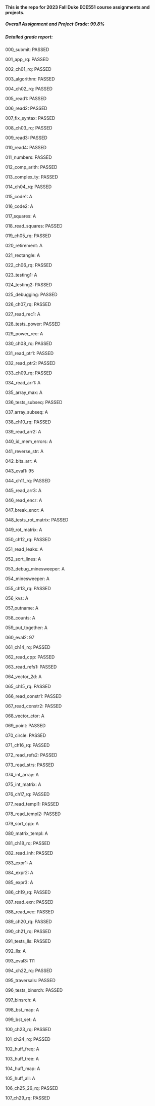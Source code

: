 #### This is the repo for 2023 Fall Duke ECE551 course assignments and projects. 

##### Overall Assignment and Project Grade: 99.8%

##### Detailed grade report: 

000_submit: PASSED

001_app_rq: PASSED

002_ch01_rq: PASSED

003_algorithm: PASSED

004_ch02_rq: PASSED

005_read1: PASSED

006_read2: PASSED

007_fix_syntax: PASSED

008_ch03_rq: PASSED

009_read3: PASSED

010_read4: PASSED

011_numbers: PASSED

012_comp_arith: PASSED

013_complex_ty: PASSED

014_ch04_rq: PASSED

015_code1: A

016_code2: A

017_squares: A

018_read_squares: PASSED

019_ch05_rq: PASSED

020_retirement: A

021_rectangle: A

022_ch06_rq: PASSED

023_testing1: A

024_testing2: PASSED

025_debugging: PASSED

026_ch07_rq: PASSED

027_read_rec1: A

028_tests_power: PASSED

029_power_rec: A

030_ch08_rq: PASSED

031_read_ptr1: PASSED

032_read_ptr2: PASSED

033_ch09_rq: PASSED

034_read_arr1: A

035_array_max: A

036_tests_subseq: PASSED

037_array_subseq: A

038_ch10_rq: PASSED

039_read_arr2: A

040_id_mem_errors: A

041_reverse_str: A

042_bits_arr: A

043_eval1: 95

044_ch11_rq: PASSED

045_read_arr3: A

046_read_encr: A

047_break_encr: A

048_tests_rot_matrix: PASSED

049_rot_matrix: A

050_ch12_rq: PASSED

051_read_leaks: A

052_sort_lines: A

053_debug_minesweeper: A

054_minesweeper: A

055_ch13_rq: PASSED

056_kvs: A

057_outname: A

058_counts: A

059_put_together: A

060_eval2: 97

061_ch14_rq: PASSED

062_read_cpp: PASSED

063_read_refs1: PASSED

064_vector_2d: A

065_ch15_rq: PASSED

066_read_constr1: PASSED

067_read_constr2: PASSED

068_vector_ctor: A

069_point: PASSED

070_circle: PASSED

071_ch16_rq: PASSED

072_read_refs2: PASSED

073_read_strs: PASSED

074_int_array: A

075_int_matrix: A

076_ch17_rq: PASSED

077_read_templ1: PASSED

078_read_templ2: PASSED

079_sort_cpp: A

080_matrix_templ: A

081_ch18_rq: PASSED

082_read_inh: PASSED

083_expr1: A

084_expr2: A

085_expr3: A

086_ch19_rq: PASSED

087_read_exn: PASSED

088_read_vec: PASSED

089_ch20_rq: PASSED

090_ch21_rq: PASSED

091_tests_lls: PASSED

092_lls: A

093_eval3: 111

094_ch22_rq: PASSED

095_traversals: PASSED

096_tests_binsrch: PASSED

097_binsrch: A

098_bst_map: A

099_bst_set: A

100_ch23_rq: PASSED

101_ch24_rq: PASSED

102_huff_freq: A

103_huff_tree: A

104_huff_map: A

105_huff_all: A

106_ch25_26_rq: PASSED

107_ch29_rq: PASSED
